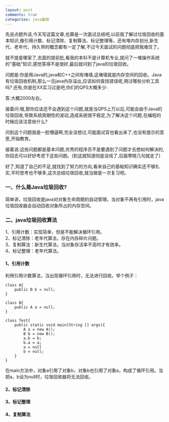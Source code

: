 ```yaml
---
layout: post
comments: true
categories: java基础
---
```


先说点题外话,今天写这篇文章,也算是一次面试总结吧,以前我了解过垃圾回收的基本知识,像引用计数、标记清除、复制算法、标记整理等。还有堆内存划分,新生代、老年代、持久带的概念都有一定了解,不过今天面试的问题彻底把我难住了。

就不提是哪家了,去面的提前批,看我的本科不是计算机专业,就问了一堆操作系统的"基础"知识,感觉答得不是很好,最后就问到了java的垃圾回收。

问题是:你是用Java的,java和C++之间有堵墙,这堵墙就是内存空间的回收。Java有垃圾回收机制,那么一旦java内存溢出,应该如何查找错误呢,用过哪些分析工具吗?
还有,你是在XX实习过是吧,你们的QPS大概多少:

答:大概2000左右。

接着问:哦,那你应该还不会遇到这个问题,就是当QPS上万以后,可能会由于Java的垃圾回收,导致系统周期性的波动,造成系统很不稳定,为了解决这个问题,在编程的时候应该注意些什么?

问到这个问题我是一脸懵逼啊,完全没想过,可能面试官也看出来了,也没有提示的意思,开始教育。

接着说:这些问题都是基本问题,优秀的程序员不是要遇到了问题才去想如何解决的,你回去可以好好考虑下这些问题。(到这就知道彻底没戏了,后面寒暄几句就走了)

好了,知道了自己的不足,就找到了努力的方向,看来自己的基础知识确实还不够扎实,平时思考也不够多,这次总结垃圾回收,就当做是一次复习吧。

### 一、什么是Java垃圾回收?
简单讲，垃圾回收是java对对象生命周期的自动管理。当对象不再有引用时，java垃圾回收器会自动回收对象所占的内存空间。

### 二、java垃圾回收算法
1、引用计数：实现简单，但是不能解决循环引用。  
2、标记清除：老年代算法，存在内存碎片问题。  
3、复制算法：新生代算法，当对象存活率不高时才有效率。  
4、标记整理：老年代算法。

#### 1、引用计数
利用引用计数算法，当出现循环引用时，无法进行回收。举个例子：
```
class A{
    public B b = null;
}

class B{
    public A a = null;
}

class Test{
    public static void main(String [] args){
        A a = new A();
        B b = new B();
        a.b = b;
        b.a = a;
        a = null
        b = null;
    }
}
```
在main方法中，对象a引用了对象b，对象b也引用了对象a，构成了循环引用。当把a，b设为null时，垃圾回收器将无法回收。

#### 2、标记清除

#### 3、标记整理

#### 4、复制算法
